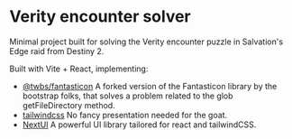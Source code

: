 # Verity encounter solver

Minimal project built for solving the Verity encounter puzzle in Salvation's Edge raid from Destiny 2.

Built with Vite + React, implementing:

- [@twbs/fantasticon](https://github.com/twbs/fantasticon) A forked version of the Fantasticon library by the bootstrap folks, that solves a problem related to the glob getFileDirectory method.
- [tailwindcss](https://tailwindcss.com/) No fancy presentation needed for the goat.
- [NextUI](https://nextui.org/) A powerful UI library tailored for react and tailwindCSS.